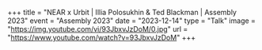 +++
title = "NEAR x Urbit | Illia Polosukhin & Ted Blackman | Assembly 2023"
event = "Assembly 2023"
date = "2023-12-14"
type = "Talk"
image = "https://img.youtube.com/vi/93JbxvJzDoM/0.jpg"
url = "https://www.youtube.com/watch?v=93JbxvJzDoM"
+++